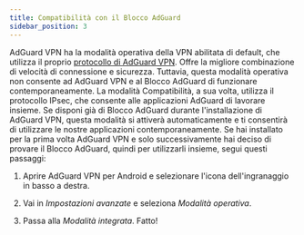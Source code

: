 ```yaml
---
title: Compatibilità con il Blocco AdGuard
sidebar_position: 3
---
```


AdGuard VPN ha la modalità operativa della VPN abilitata di default, che utilizza il proprio [protocollo di AdGuard VPN](/general/adguard-vpn-protocol). Offre la migliore combinazione di velocità di connessione e sicurezza. Tuttavia, questa modalità operativa non consente ad AdGuard VPN e al Blocco AdGuard di funzionare contemporaneamente. La modalità Compatibilità, a sua volta, utilizza il protocollo IPsec, che consente alle applicazioni AdGuard di lavorare insieme. Se disponi già di Blocco AdGuard durante l'installazione di AdGuard VPN, questa modalità si attiverà automaticamente e ti consentirà di utilizzare le nostre applicazioni contemporaneamente. Se hai installato per la prima volta AdGuard VPN e solo successivamente hai deciso di provare il Blocco AdGuard, quindi per utilizzarli insieme, segui questi passaggi:

1. Aprire AdGuard VPN per Android e selezionare l'icona dell'ingranaggio in basso a destra.

2. Vai in *Impostazioni avanzate* e seleziona *Modalità operativa*.

3. Passa alla *Modalità integrata*. Fatto!
